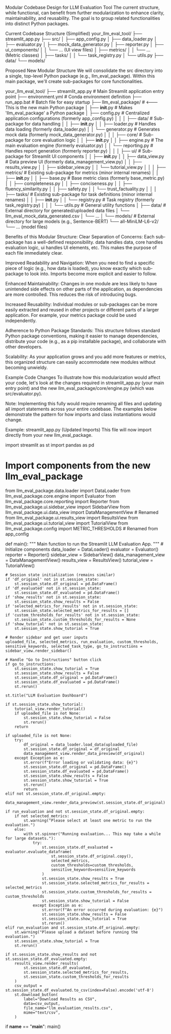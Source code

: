 Modular Codebase Design for LLM Evaluation Tool
The current structure, while functional, can benefit from further modularization to enhance clarity, maintainability, and reusability. The goal is to group related functionalities into distinct Python packages.

Current Codebase Structure (Simplified)
your_llm_eval_tool/
├── streamlit_app.py
├── src/
│   ├── app_config.py
│   ├── data_loader.py
│   ├── evaluator.py
│   ├── mock_data_generator.py
│   ├── reporter.py
│   ├── ui_components/
│   │   └── ... (UI view files)
│   ├── metrics/
│   │   └── ... (Metric classes)
│   ├── tasks/
│   │   └── task_registry.py
│   └── utils.py
├── data/
└── models/

Proposed New Modular Structure
We will consolidate the src directory into a single, top-level Python package (e.g., llm_eval_package). Within this main package, we'll create sub-packages for core functionalities.

your_llm_eval_tool/
├── streamlit_app.py              # Main Streamlit application entry point
├── environment.yml               # Conda environment definition
├── run_app.bat                   # Batch file for easy startup
├── llm_eval_package/             # <--- This is the new main Python package
│   ├── __init__.py               # Makes 'llm_eval_package' a Python package
│   ├── config.py                 # Centralized application configurations (formerly app_config.py)
│   │
│   ├── data/                     # Sub-package for data handling
│   │   ├── __init__.py
│   │   ├── loader.py             # Handles data loading (formerly data_loader.py)
│   │   └── generator.py          # Generates mock data (formerly mock_data_generator.py)
│   │
│   ├── core/                     # Sub-package for core evaluation logic
│   │   ├── __init__.py
│   │   ├── engine.py             # The main evaluation engine (formerly evaluator.py)
│   │   └── reporting.py          # Handles report generation (formerly reporter.py)
│   │
│   ├── ui/                       # Sub-package for Streamlit UI components
│   │   ├── __init__.py
│   │   ├── data_view.py          # Data preview UI (formerly data_management_view.py)
│   │   ├── results_view.py
│   │   ├── sidebar_view.py
│   │   └── tutorial_view.py
│   │
│   ├── metrics/                  # Existing sub-package for metrics (minor internal renames)
│   │   ├── __init__.py
│   │   ├── base.py               # Base metric class (formerly base_metric.py)
│   │   ├── completeness.py
│   │   ├── conciseness.py
│   │   ├── fluency_similarity.py
│   │   ├── safety.py
│   │   └── trust_factuality.py
│   │
│   ├── tasks/                    # Existing sub-package for task definitions (minor internal renames)
│   │   ├── __init__.py
│   │   └── registry.py           # Task registry (formerly task_registry.py)
│   │
│   └── utils.py                  # General utility functions
│
├── data/                         # External directory for generated/uploaded data files
│   └── llm_eval_mock_data_generated.csv
│   └── ...
│
└── models/                       # External directory for large models (e.g., Sentence-BERT)
    └── all-MiniLM-L6-v2/
        └── ... (model files)

Benefits of this Modular Structure:
Clear Separation of Concerns: Each sub-package has a well-defined responsibility. data handles data, core handles evaluation logic, ui handles UI elements, etc. This makes the purpose of each file immediately clear.

Improved Readability and Navigation: When you need to find a specific piece of logic (e.g., how data is loaded), you know exactly which sub-package to look into. Imports become more explicit and easier to follow.

Enhanced Maintainability: Changes in one module are less likely to have unintended side effects on other parts of the application, as dependencies are more controlled. This reduces the risk of introducing bugs.

Increased Reusability: Individual modules or sub-packages can be more easily extracted and reused in other projects or different parts of a larger application. For example, your metrics package could be used independently.

Adherence to Python Package Standards: This structure follows standard Python package conventions, making it easier to manage dependencies, distribute your code (e.g., as a pip installable package), and collaborate with other developers.

Scalability: As your application grows and you add more features or metrics, this organized structure can easily accommodate new modules without becoming unwieldy.

Example Code Changes
To illustrate how this modularization would affect your code, let's look at the changes required in streamlit_app.py (your main entry point) and the new llm_eval_package/core/engine.py (which was src/evaluator.py).

Note: Implementing this fully would require renaming all files and updating all import statements across your entire codebase. The examples below demonstrate the pattern for how imports and class instantiations would change.

Example: streamlit_app.py (Updated Imports)
This file will now import directly from your new llm_eval_package.

import streamlit as st
import pandas as pd

# Import components from the new llm_eval_package
from llm_eval_package.data.loader import DataLoader
from llm_eval_package.core.engine import Evaluator
from llm_eval_package.core.reporting import Reporter
from llm_eval_package.ui.sidebar_view import SidebarView
from llm_eval_package.ui.data_view import DataManagementView # Renamed
from llm_eval_package.ui.results_view import ResultsView
from llm_eval_package.ui.tutorial_view import TutorialView
from llm_eval_package.config import METRIC_THRESHOLDS # Renamed from app_config

def main():
    """
    Main function to run the Streamlit LLM Evaluation App.
    """
    # Initialize components
    data_loader = DataLoader()
    evaluator = Evaluator()
    reporter = Reporter()
    sidebar_view = SidebarView()
    data_management_view = DataManagementView()
    results_view = ResultsView()
    tutorial_view = TutorialView()

    # Session state initialization (remains similar)
    if 'df_original' not in st.session_state:
        st.session_state.df_original = pd.DataFrame()
    if 'df_evaluated' not in st.session_state:
        st.session_state.df_evaluated = pd.DataFrame()
    if 'show_results' not in st.session_state:
        st.session_state.show_results = False
    if 'selected_metrics_for_results' not in st.session_state:
        st.session_state.selected_metrics_for_results = []
    if 'custom_thresholds_for_results' not in st.session_state:
        st.session_state.custom_thresholds_for_results = None
    if 'show_tutorial' not in st.session_state:
        st.session_state.show_tutorial = True

    # Render sidebar and get user inputs
    uploaded_file, selected_metrics, run_evaluation, custom_thresholds, sensitive_keywords, selected_task_type, go_to_instructions = sidebar_view.render_sidebar()

    # Handle "Go to Instructions" button click
    if go_to_instructions:
        st.session_state.show_tutorial = True
        st.session_state.show_results = False
        st.session_state.df_original = pd.DataFrame()
        st.session_state.df_evaluated = pd.DataFrame()
        st.rerun()

    st.title("LLM Evaluation Dashboard")

    if st.session_state.show_tutorial:
        tutorial_view.render_tutorial()
        if uploaded_file is not None:
            st.session_state.show_tutorial = False
            st.rerun()
        return

    if uploaded_file is not None:
        try:
            df_original = data_loader.load_data(uploaded_file)
            st.session_state.df_original = df_original
            data_management_view.render_data_preview(df_original)
        except Exception as e:
            st.error(f"Error loading or validating data: {e}")
            st.session_state.df_original = pd.DataFrame()
            st.session_state.df_evaluated = pd.DataFrame()
            st.session_state.show_results = False
            st.session_state.show_tutorial = True
            st.rerun()
            return
    elif not st.session_state.df_original.empty:
        data_management_view.render_data_preview(st.session_state.df_original)

    if run_evaluation and not st.session_state.df_original.empty:
        if not selected_metrics:
            st.warning("Please select at least one metric to run the evaluation.")
        else:
            with st.spinner("Running evaluation... This may take a while for large datasets."):
                try:
                    st.session_state.df_evaluated = evaluator.evaluate_dataframe(
                        st.session_state.df_original.copy(),
                        selected_metrics,
                        custom_thresholds=custom_thresholds,
                        sensitive_keywords=sensitive_keywords
                    )
                    st.session_state.show_results = True
                    st.session_state.selected_metrics_for_results = selected_metrics
                    st.session_state.custom_thresholds_for_results = custom_thresholds
                    st.session_state.show_tutorial = False
                except Exception as e:
                    st.error(f"An error occurred during evaluation: {e}")
                    st.session_state.show_results = False
                    st.session_state.show_tutorial = True
                    st.rerun()
    elif run_evaluation and st.session_state.df_original.empty:
        st.warning("Please upload a dataset before running the evaluation.")
        st.session_state.show_tutorial = True
        st.rerun()

    if st.session_state.show_results and not st.session_state.df_evaluated.empty:
        results_view.render_results(
            st.session_state.df_evaluated,
            st.session_state.selected_metrics_for_results,
            st.session_state.custom_thresholds_for_results
        )
        csv_output = st.session_state.df_evaluated.to_csv(index=False).encode('utf-8')
        st.download_button(
            label="Download Results as CSV",
            data=csv_output,
            file_name="llm_evaluation_results.csv",
            mime="text/csv",
        )

if __name__ == "__main__":
    main()
